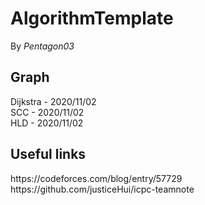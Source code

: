 # AlgorithmTemplate

By *Pentagon03*

<h2>
Graph
</h2>
<p>
Dijkstra - 2020/11/02<br/>
SCC - 2020/11/02<br/>
HLD - 2020/11/02  
</p>

<h2>
Useful links
</h2>
<p>
https://codeforces.com/blog/entry/57729 <br/>
https://github.com/justiceHui/icpc-teamnote <br/>
</p>

